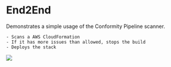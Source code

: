 # End2End
Demonstrates a simple usage of the Conformity Pipeline scanner. 

    - Scans a AWS CloudFormation
    - If it has more issues than allowed, stops the build
    - Deploys the stack


![](https://github.com/atirado/End2End/workflows/DevOps%20Pipeline%20with%20CloudOne%20Conformity%20Pipeline%20Scanner/badge.svg)